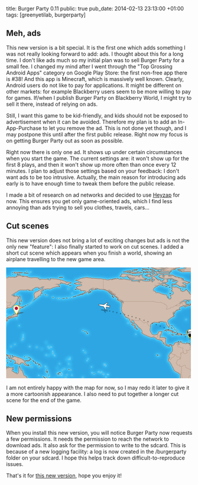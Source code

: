 title: Burger Party 0.11
public: true
pub_date: 2014-02-13 23:13:00 +01:00
tags: [greenyetilab, burgerparty]


## Meh, ads

This new version is a bit special. It is the first one which adds something I was not really looking forward to add: ads. I thought about this for a long time. I don't like ads much so my initial plan was to sell Burger Party for a small fee. I changed my mind after I went through the "Top Grossing Android Apps" category on Google Play Store: the first non-free app there is #38! And this app is Minecraft, which is massively well known. Clearly, Android users do not like to pay for applications. It might be different on other markets: for example Blackberry users seem to be more willing to pay for games. If/when I publish Burger Party on Blackberry World, I might try to sell it there, instead of relying on ads.

Still, I want this game to be kid-friendly, and kids should not be exposed to advertisement when it can be avoided. Therefore my plan is to add an In-App-Purchase to let you remove the ad. This is not done yet though, and I may postpone this until after the first public release. Right now my focus is on getting Burger Party out as soon as possible.

Right now there is only one ad. It shows up under certain circumstances when you start the game. The current settings are: it won't show up for the first 8 plays, and then it won't show up more often than once every 12 minutes. I plan to adjust those settings based on your feedback: I don't want ads to be too intrusive. Actually, the main reason for introducing ads early is to have enough time to tweak them before the public release.

I made a bit of research on ad networks and decided to use [Heyzap][] for now. This ensures you get only game-oriented ads, which I find less annoying than ads trying to sell you clothes, travels, cars...

[Heyzap]: http://heyzap.com

## Cut scenes

This new version does not bring a lot of exciting changes but ads is not the only new "feature": I also finally started to work on cut scenes. I added a short cut scene which appears when you finish a world, showing an airplane travelling to the new game area.

[![Travelling to Japan](thumb-cut-scene.png)](cut-scene.png)

I am not entirely happy with the map for now, so I may redo it later to give it a more cartoonish appearance. I also need to put together a longer cut scene for the end of the game.

## New permissions

When you install this new version, you will notice Burger Party now requests a few permissions. It needs the permission to reach the network to download ads. It also ask for the permission to write to the sdcard. This is because of a new logging facility: a log is now created in the /burgerparty folder on your sdcard. I hope this helps track down difficult-to-reproduce issues.

That's it for [this new version](/projects/burgerparty/), hope you enjoy it!
